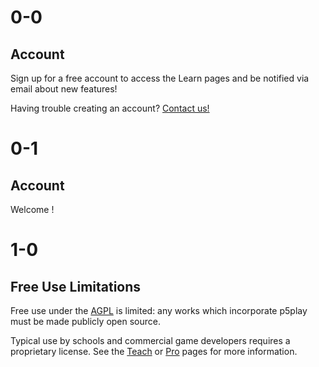 # 0-0

## Account

Sign up for a free account to access the Learn pages and be notified via email about new features!

Having trouble creating an account? [Contact us!](mailto:info@p5play.org)

# 0-1

## <span id="account-type"></span> Account

Welcome <span id="username"></span>!

# 1-0

## Free Use Limitations

Free use under the [AGPL](https://github.com/quinton-ashley/p5play/blob/main/LICENSE.md) is limited: any works which incorporate p5play must be made publicly open source.

Typical use by schools and commercial game developers requires a proprietary license. See the [Teach](../teach) or [Pro](../pro) pages for more information.
